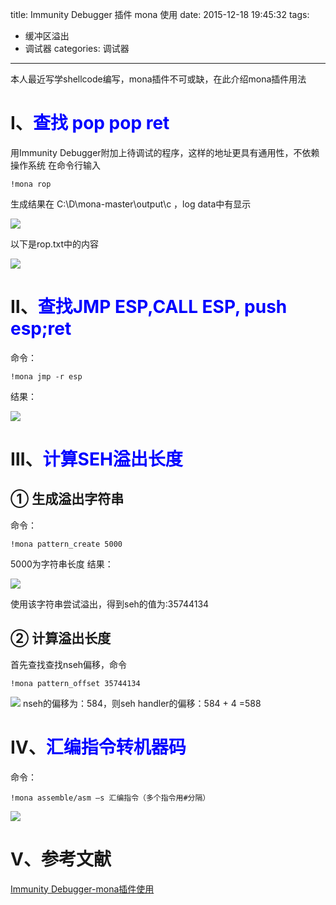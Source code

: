 title: Immunity Debugger 插件 mona 使用
date: 2015-12-18 19:45:32
tags: 
- 缓冲区溢出
- 调试器
categories: 调试器
---
本人最近写学shellcode编写，mona插件不可或缺，在此介绍mona插件用法
<!-- more -->

# Ⅰ、<font color="blue">查找 pop pop ret</font>
用Immunity Debugger附加上待调试的程序，这样的地址更具有通用性，不依赖操作系统
在命令行输入
```
!mona rop
```
生成结果在 C:\D\mona-master\output\c ，log data中有显示

![](http://ww4.sinaimg.cn/large/005CA6ZCgw1ez422rhcvwj30ho05gt9v.jpg)

以下是rop.txt中的内容

![](http://ww2.sinaimg.cn/large/005CA6ZCgw1ez424wnmi4j30vb048myt.jpg)

# Ⅱ、<font color="blue">查找JMP ESP,CALL ESP, push esp;ret</font>
命令：

```
!mona jmp -r esp
```
结果：

![](http://ww3.sinaimg.cn/large/005CA6ZCgw1ez4293rxj5j30i70by782.jpg)

# Ⅲ、<font color="blue">计算SEH溢出长度</font>
## ① 生成溢出字符串
命令：

```
!mona pattern_create 5000
```
5000为字符串长度
结果：

![](http://ww2.sinaimg.cn/large/005CA6ZCjw1ez42ed5d1jj30k404ugne.jpg)

使用该字符串尝试溢出，得到seh的值为:35744134
## ② 计算溢出长度
首先查找查找nseh偏移，命令
```
!mona pattern_offset 35744134
```
![](http://ww1.sinaimg.cn/large/005CA6ZCjw1ez42k4ke5jj30ef04wwfs.jpg)
nseh的偏移为：584，则seh handler的偏移：584 + 4 =588

# Ⅳ、<font color="blue">汇编指令转机器码</font>
命令：
```
!mona assemble/asm –s 汇编指令（多个指令用#分隔）
```
![](http://ww4.sinaimg.cn/large/005CA6ZCgw1ez42uxxyxfj30c303yjrw.jpg)

# V、参考文献
[Immunity Debugger-mona插件使用](http://www.hack80.com/thread-21042-1-1.html)
